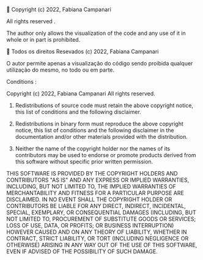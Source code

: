 🚫 Copyright (c) 2022, Fabiana Campanari 

All rights reserved .

The author only allows the visualization of the code and any use of it in whole or in part  is prohibited.

🚫 Todos os direitos Resevados (c) 2022, Fabiana Campanari

O autor permite apenas a visualização do código sendo proibida qualquer utilização do mesmo, no todo ou em parte.


Conditions :

Copyright (c) 2022, Fabiana Campanari
All rights reserved.



1. Redistributions of source code must retain the above copyright notice, this
   list of conditions and the following disclaimer.

2. Redistributions in binary form must reproduce the above copyright notice,
   this list of conditions and the following disclaimer in the documentation
   and/or other materials provided with the distribution.

3. Neither the name of the copyright holder nor the names of its
   contributors may be used to endorse or promote products derived from
   this software without specific prior written permission.

THIS SOFTWARE IS PROVIDED BY THE COPYRIGHT HOLDERS AND CONTRIBUTORS "AS IS"
AND ANY EXPRESS OR IMPLIED WARRANTIES, INCLUDING, BUT NOT LIMITED TO, THE
IMPLIED WARRANTIES OF MERCHANTABILITY AND FITNESS FOR A PARTICULAR PURPOSE ARE
DISCLAIMED. IN NO EVENT SHALL THE COPYRIGHT HOLDER OR CONTRIBUTORS BE LIABLE
FOR ANY DIRECT, INDIRECT, INCIDENTAL, SPECIAL, EXEMPLARY, OR CONSEQUENTIAL
DAMAGES (INCLUDING, BUT NOT LIMITED TO, PROCUREMENT OF SUBSTITUTE GOODS OR
SERVICES; LOSS OF USE, DATA, OR PROFITS; OR BUSINESS INTERRUPTION) HOWEVER
CAUSED AND ON ANY THEORY OF LIABILITY, WHETHER IN CONTRACT, STRICT LIABILITY,
OR TORT (INCLUDING NEGLIGENCE OR OTHERWISE) ARISING IN ANY WAY OUT OF THE USE
OF THIS SOFTWARE, EVEN IF ADVISED OF THE POSSIBILITY OF SUCH DAMAGE.
